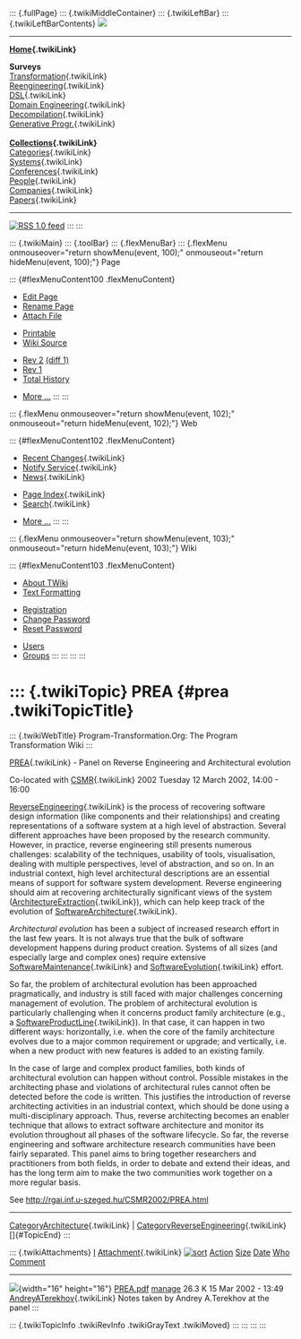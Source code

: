 ::: {.fullPage}
::: {.twikiMiddleContainer}
::: {.twikiLeftBar}
::: {.twikiLeftBarContents}
![](../pub/transformation.gif)

------------------------------------------------------------------------

**[Home](WebHome){.twikiLink}**

**Surveys**\
[Transformation](ProgramTransformation){.twikiLink}\
[Reengineering](ReengineeringWiki){.twikiLink}\
[DSL](DomainSpecificLanguages){.twikiLink}\
[Domain Engineering](DomainEngineering){.twikiLink}\
[Decompilation](DeCompilation){.twikiLink}\
[Generative Progr.](GenerativeProgrammingWiki){.twikiLink}\
\
**[Collections](CategoryCollection){.twikiLink}**\
[Categories](CategoryCategory){.twikiLink}\
[Systems](TransformationSystems){.twikiLink}\
[Conferences](TransformationConferences){.twikiLink}\
[People](TransformationPeople){.twikiLink}\
[Companies](TransformationCompanies){.twikiLink}\
[Papers](CategoryPaper){.twikiLink}

------------------------------------------------------------------------

[![](../pub/rss.gif "RSS 1.0 feed")](WebRss@skin=rss)
:::
:::

::: {.twikiMain}
::: {.toolBar}
::: {.flexMenuBar}
::: {.flexMenu onmouseover="return showMenu(event, 100);" onmouseout="return hideMenu(event, 100);"}
Page

::: {#flexMenuContent100 .flexMenuContent}
-   [Edit
    Page](http://www.program-transformation.org/edit/Transform/PREA?t=1536826530)
-   [Rename
    Page](http://www.program-transformation.org/rename/Transform/PREA)
-   [Attach
    File](http://www.program-transformation.org/attach/Transform/PREA)

<!-- -->

-   [Printable](http://www.program-transformation.org/view/Transform/PREA?skin=print.pattern)
-   [Wiki
    Source](http://www.program-transformation.org/view/Transform/PREA?skin=text&raw=on&contenttype=text/plain)

<!-- -->

-   [Rev
    2](http://www.program-transformation.org/view/Transform/PREA?rev=1.2)
    [(diff 1)](http://www.program-transformation.org/rdiff/Transform/PREA?rev1=1.2&rev2=1.1)
-   [Rev
    1](http://www.program-transformation.org/view/Transform/PREA?rev=1.1)
-   [Total
    History](http://www.program-transformation.org/rdiff/Transform/PREA)

<!-- -->

-   [More
    \...](http://www.program-transformation.org/oops/Transform/PREA?template=oopsmore&param1=1.2&param2=1.2)
:::
:::

::: {.flexMenu onmouseover="return showMenu(event, 102);" onmouseout="return hideMenu(event, 102);"}
Web

::: {#flexMenuContent102 .flexMenuContent}
-   [Recent Changes](WebChanges){.twikiLink}
-   [Notify Service](WebNotify){.twikiLink}
-   [News](WebNews){.twikiLink}

<!-- -->

-   [Page Index](WebIndex){.twikiLink}
-   [Search](WebSearch){.twikiLink}

<!-- -->

-   [More
    \...](http://www.program-transformation.org/oops/Transform/PREA?template=oopsmore&param1=1.2&param2=1.2)
:::
:::

::: {.flexMenu onmouseover="return showMenu(event, 103);" onmouseout="return hideMenu(event, 103);"}
Wiki

::: {#flexMenuContent103 .flexMenuContent}
-   [About
    TWiki](http://www.program-transformation.org/view/TWiki/WebHome)
-   [Text
    Formatting](http://www.program-transformation.org/view/TWiki/TextFormattingRules)

<!-- -->

-   [Registration](http://www.program-transformation.org/view/TWiki/TWikiRegistration)
-   [Change
    Password](http://www.program-transformation.org/view/TWiki/ChangePassword)
-   [Reset
    Password](http://www.program-transformation.org/view/TWiki/ResetPassword)

<!-- -->

-   [Users](http://www.program-transformation.org/view/Main/TWikiUsers)
-   [Groups](http://www.program-transformation.org/view/Main/TWikiGroups)
:::
:::
:::
:::

::: {.twikiTopic}
PREA {#prea .twikiTopicTitle}
====

::: {.twikiWebTitle}
Program-Transformation.Org: The Program Transformation Wiki
:::

[PREA](PREA){.twikiLink} - Panel on Reverse Engineering and
Architectural evolution

Co-located with [CSMR](CSMR){.twikiLink} 2002 Tuesday 12 March 2002,
14:00 - 16:00

[ReverseEngineering](ReverseEngineering){.twikiLink} is the process of
recovering software design information (like components and their
relationships) and creating representations of a software system at a
high level of abstraction. Several different approaches have been
proposed by the research community. However, in practice, reverse
engineering still presents numerous challenges: scalability of the
techniques, usability of tools, visualisation, dealing with multiple
perspectives, level of abstraction, and so on. In an industrial context,
high level architectural descriptions are an essential means of support
for software system development. Reverse engineering should aim at
recovering architecturally significant views of the system
([ArchitectureExtraction](ArchitectureExtraction){.twikiLink}), which
can help keep track of the evolution of
[SoftwareArchitecture](SoftwareArchitecture){.twikiLink}.

*Architectural evolution* has been a subject of increased research
effort in the last few years. It is not always true that the bulk of
software development happens during product creation. Systems of all
sizes (and especially large and complex ones) require extensive
[SoftwareMaintenance](SoftwareMaintenance){.twikiLink} and
[SoftwareEvolution](SoftwareEvolution){.twikiLink} effort.

So far, the problem of architectural evolution has been approached
pragmatically, and industry is still faced with major challenges
concerning management of evolution. The problem of architectural
evolution is particularly challenging when it concerns product family
architecture (e.g., a
[SoftwareProductLine](SoftwareProductLine){.twikiLink}). In that case,
it can happen in two different ways: horizontally, i.e. when the core of
the family architecture evolves due to a major common requirement or
upgrade; and vertically, i.e. when a new product with new features is
added to an existing family.

In the case of large and complex product families, both kinds of
architectural evolution can happen without control. Possible mistakes in
the architecting phase and violations of architectural rules cannot
often be detected before the code is written. This justifies the
introduction of reverse architecting activities in an industrial
context, which should be done using a multi-disciplinary approach. Thus,
reverse architecting becomes an enabler technique that allows to extract
software architecture and monitor its evolution throughout all phases of
the software lifecycle. So far, the reverse engineering and software
architecture research communities have been fairly separated. This panel
aims to bring together researchers and practitioners from both fields,
in order to debate and extend their ideas, and has the long term aim to
make the two communities work together on a more regular basis.

See <http://rgai.inf.u-szeged.hu/CSMR2002/PREA.html>

------------------------------------------------------------------------

[CategoryArchitecture](CategoryArchitecture){.twikiLink} \|
[CategoryReverseEngineering](CategoryReverseEngineering){.twikiLink}\
[]{#TopicEnd}
:::

::: {.twikiAttachments}
  [I](PREA@sortcol=0&table=1&up=0#sorted_table "Sort by this column")   [Attachment](../TWiki/FileAttachment){.twikiLink} [![sort](../pub/TWiki/TablePlugin/diamond.gif)](PREA@sortcol=1&table=1&up=0#sorted_table "Sort by this column")   [Action](PREA@sortcol=2&table=1&up=0#sorted_table "Sort by this column")                                                                                    [Size](PREA@sortcol=3&table=1&up=0#sorted_table "Sort by this column") [Date](PREA@sortcol=4&table=1&up=0#sorted_table "Sort by this column")   [Who](PREA@sortcol=5&table=1&up=0#sorted_table "Sort by this column")   [Comment](PREA@sortcol=6&table=1&up=0#sorted_table "Sort by this column")
  --------------------------------------------------------------------- ------------------------------------------------------------------------------------------------------------------------------------------------------------------- --------------------------------------------------------------------------------------------------------------------------------------------------------- ------------------------------------------------------------------------ ------------------------------------------------------------------------ ----------------------------------------------------------------------- ---------------------------------------------------------------------------
  ![](../pub/icn/pdf.gif){width="16" height="16"}                       [PREA.pdf](../pub/Transform/PREA/PREA.pdf)                                                                                                                          [manage](http://www.program-transformation.org/attach/Transform/PREA?filename=PREA.pdf&revInfo=1 "change, update, previous revisions, move, delete...")                                                                     26.3 K 15 Mar 2002 - 13:49                                                      [AndreyATerekhov](../Main/AndreyATerekhov){.twikiLink}                  Notes taken by Andrey A.Terekhov at the panel
:::

::: {.twikiTopicInfo .twikiRevInfo .twikiGrayText .twikiMoved}
:::
:::
:::
:::
